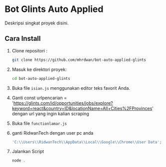 # Bot Glints Auto Applied

Deskripsi singkat proyek disini.

## Cara Install


1. Clone repositori :

    ```bash
    git clone https://github.com/mhrdwan/bot-auto-applied-glints
    ```

2. Masuk ke direktori proyek:

    ```bash
    cd bot-auto-applied-glints
    ```

3. Buka file `isian.js` menggunakan editor teks favorit Anda.

4. Ganti const urlpencarian = 'https://glints.com/id/opportunities/jobs/explore?keyword=react&country=ID&locationName=All+Cities%2FProvinces' dengan url yang ingin kalian scraping

5. Buka file `functionlamar.js` 

6. ganti RidwanTech dengan user pc anda 

    ```javascript
    'C:\\Users\\RidwanTech\\AppData\\Local\\Google\\Chrome\\User Data';
    ```
7. Jalankan Script
    ```javascript
    node .
    ```





